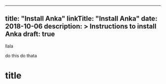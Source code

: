 
---
title: "Install Anka"
linkTitle: "Install Anka"
date: 2018-10-06
description: >
  Instructions to install Anka
draft: true
---

llala 

do this
do thata

# title
